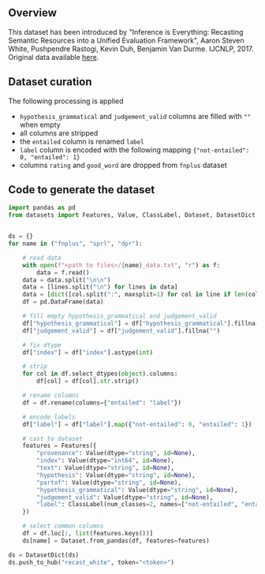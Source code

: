 ## Overview

This dataset has been introduced by "Inference is Everything: Recasting Semantic Resources into a Unified Evaluation Framework", Aaron Steven White, Pushpendre Rastogi, Kevin Duh, Benjamin Van Durme. IJCNLP, 2017. Original data available [here](https://github.com/decompositional-semantics-initiative/DNC/raw/master/inference_is_everything.zip).


## Dataset curation
The following processing is applied

- `hypothesis_grammatical` and `judgement_valid` columns are filled with `""` when empty
- all columns are stripped
- the `entailed` column is renamed `label`
- `label` column is encoded with the following mapping `{"not-entailed": 0, "entailed": 1}`
- columns `rating` and `good_word` are dropped from `fnplus` dataset

## Code to generate the dataset

```python
import pandas as pd
from datasets import Features, Value, ClassLabel, Dataset, DatasetDict


ds = {}
for name in ("fnplus", "sprl", "dpr"):

    # read data
    with open(f"<path to files>/{name}_data.txt", "r") as f:
        data = f.read()
    data = data.split("\n\n")
    data = [lines.split("\n") for lines in data]
    data = [dict([col.split(":", maxsplit=1) for col in line if len(col) > 0]) for line in data]
    df = pd.DataFrame(data)

    # fill empty hypothesis_grammatical and judgement_valid
    df["hypothesis_grammatical"] = df["hypothesis_grammatical"].fillna("")
    df["judgement_valid"] = df["judgement_valid"].fillna("")

    # fix dtype
    df["index"] = df["index"].astype(int)

    # strip
    for col in df.select_dtypes(object).columns:
        df[col] = df[col].str.strip()

    # rename columns
    df = df.rename(columns={"entailed": "label"})

    # encode labels
    df["label"] = df["label"].map({"not-entailed": 0, "entailed": 1})

    # cast to dataset
    features = Features({
        "provenance": Value(dtype="string", id=None),
        "index": Value(dtype="int64", id=None),
        "text": Value(dtype="string", id=None),
        "hypothesis": Value(dtype="string", id=None),
        "partof": Value(dtype="string", id=None),
        "hypothesis_grammatical": Value(dtype="string", id=None),
        "judgement_valid": Value(dtype="string", id=None),
        "label": ClassLabel(num_classes=2, names=["not-entailed", "entailed"]),
    })

    # select common columns
    df = df.loc[:, list(features.keys())]
    ds[name] = Dataset.from_pandas(df, features=features)

ds = DatasetDict(ds)
ds.push_to_hub("recast_white", token="<token>")
```